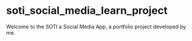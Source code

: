 # soti_social_media_learn_project
Welcome to the SOTI a Social Media App, a portfolio project developed by me. 
